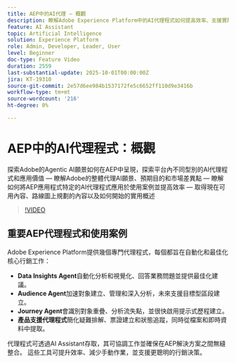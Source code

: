 ```yaml
---
title: AEP中的AI代理 — 概觀
description: 瞭解Adobe Experience Platform中的AI代理程式如何提高效率、支援實際使用案例並提供套用的價值。 探索願景、藍圖以及如何開始。
feature: AI Assistant
topic: Artificial Intelligence
solution: Experience Platform
role: Admin, Developer, Leader, User
level: Beginner
doc-type: Feature Video
duration: 2559
last-substantial-update: 2025-10-01T00:00:00Z
jira: KT-19310
source-git-commit: 2e57d6ee984b1537172fe5c6652ff110d9e3416b
workflow-type: tm+mt
source-wordcount: '216'
ht-degree: 0%

---
```



# AEP中的AI代理程式：概觀

探索Adobe的Agentic AI願景如何在AEP中呈現，探索平台內不同型別的AI代理程式和應用價值 — 瞭解Adobe的整體代理AI願景、預期目的和市場差異點 — 瞭解如何將AEP應用程式特定的AI代理程式應用於使用案例並提高效率 — 取得現在可用內容、路線圖上規劃的內容以及如何開始的實用概述

>[!VIDEO](https://video.tv.adobe.com/v/3475315/?learn=on&enablevpops)

## 重要AEP代理程式和使用案例

Adobe Experience Platform提供幾個專門代理程式，每個都旨在自動化和最佳化核心行銷工作：

* **Data Insights Agent**&#x200B;自動化分析和視覺化、回答業務問題並提供最佳化建議。
* **Audience Agent**&#x200B;加速對象建立、管理和深入分析，未來支援目標型區段建立。
* **Journey Agent**&#x200B;會識別對象重疊、分析流失點，並很快啟用提示式歷程建立。
* **產品支援代理程式**&#x200B;簡化疑難排解、票證建立和狀態追蹤，同時從檔案和即時資料中提取。

代理程式可透過AI Assistant存取，其可協調工作並確保在AEP解決方案之間無縫整合。 這些工具可提升效率、減少手動作業，並支援更聰明的行銷決策。

